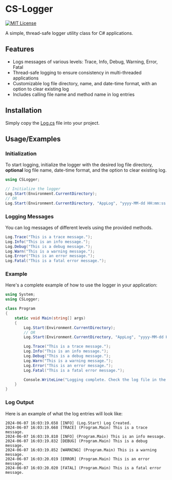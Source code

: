 # CS-Logger

[![MIT License](https://img.shields.io/badge/License-MIT-green.svg)](LICENSE)

A simple, thread-safe logger utility class for C# applications.

## Features 
- Logs messages of various levels: Trace, Info, Debug, Warning, Error, Fatal
- Thread-safe logging to ensure consistency in multi-threaded applications
- Customizable log file directory, name, and date-time format, with an option to clear existing log
- Includes calling file name and method name in log entries

## Installation
Simply copy the [Log.cs](CSLogger/Log.cs) file into your project.

## Usage/Examples

### Initialization
To start logging, initialize the logger with the desired log file directory, **optional** log file name, date-time format, and the option to clear existing log.
```cs
using CSLogger;

// Initialize the logger
Log.Start(Environment.CurrentDirectory);
// OR
Log.Start(Environment.CurrentDirectory, "AppLog", "yyyy-MM-dd HH:mm:ss.fff", true);
```

### Logging Messages
You can log messages of different levels using the provided methods.
```cs
Log.Trace("This is a trace message.");
Log.Info("This is an info message.");
Log.Debug("This is a debug message.");
Log.Warn("This is a warning message.");
Log.Error("This is an error message.");
Log.Fatal("This is a fatal error message.");
```

### Example
Here's a complete example of how to use the logger in your application:
```cs
using System;
using CSLogger;

class Program
{
    static void Main(string[] args)
    {
        Log.Start(Environment.CurrentDirectory);
        // OR
        Log.Start(Environment.CurrentDirectory, "AppLog", "yyyy-MM-dd HH:mm:ss.fff", true);

        Log.Trace("This is a trace message.");
        Log.Info("This is an info message.");
        Log.Debug("This is a debug message.");
        Log.Warn("This is a warning message.");
        Log.Error("This is an error message.");
        Log.Fatal("This is a fatal error message.");

        Console.WriteLine("Logging complete. Check the log file in the 'logs' directory.");
    }
}
```
### Log Output
Here is an example of what the log entries will look like:
```
2024-06-07 16:03:19.658 [INFO] (Log.Start) Log Created.
2024-06-07 16:03:19.668 [TRACE] (Program.Main) This is a trace message.
2024-06-07 16:03:19.810 [INFO] (Program.Main) This is an info message.
2024-06-07 16:03:19.832 [DEBUG] (Program.Main) This is a debug message.
2024-06-07 16:03:19.852 [WARNING] (Program.Main) This is a warning message.
2024-06-07 16:03:20.019 [ERROR] (Program.Main) This is an error message.
2024-06-07 16:03:20.020 [FATAL] (Program.Main) This is a fatal error message.
```
